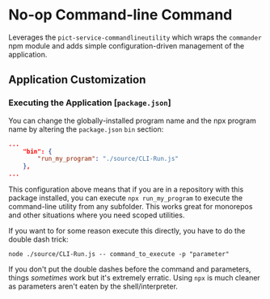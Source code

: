 # No-op Command-line Command

Leverages the `pict-service-commandlineutility` which wraps the `commander`
npm module and adds simple configuration-driven management of the application.

## Application Customization

### Executing the Application [`package.json`]

You can change the globally-installed program name and the npx program name
by altering the `package.json` `bin` section:

```json
...
    "bin": {
        "run_my_program": "./source/CLI-Run.js"
    },
...
```

This configuration above means that if you are in a repository with this
package installed, you can execute `npx run_my_program` to execute the
command-line utility from any subfolder.  This works great for monorepos
and other situations where you need scoped utilities.

If you want to for some reason execute this directly, you have to do the
double dash trick:

```shell
node ./source/CLI-Run.js -- command_to_execute -p "parameter"
```

If you don't put the double dashes before the command and parameters, things
*sometimes* work but it's extremely erratic.  Using `npx` is much cleaner as
parameters aren't eaten by the shell/interpreter.


